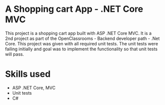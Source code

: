 # A Shopping cart App - .NET Core MVC

This project is a shopping cart app built with ASP .NET Core MVC. It is a 2nd project as part of the OpenClassrooms - Backend developer path - .Net Core. 
This project was given with all required unit tests. The unit tests were failing initially and goal was to implement the functionality so that unit tests will pass.

# Skills used
- ASP .NET Core, MVC
- Unit tests
- C#


